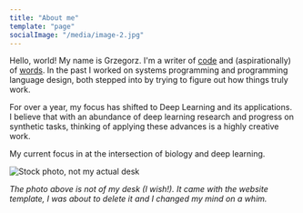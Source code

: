 ```yaml
---
title: "About me"
template: "page"
socialImage: "/media/image-2.jpg"
---
```


Hello, world! My name is Grzegorz. I'm a writer of [code](http://github.com/gkossakowski) and (aspirationally) of [words](http://gkossakowski.netlify.com/). In the past I worked on systems programming and programming language design, both stepped into by trying to figure out how things truly work.

For over a year, my focus has shifted to Deep Learning and its applications. I believe that with an abundance of deep learning research and progress on synthetic tasks, thinking of applying these advances is a highly creative work.

My current focus in at the intersection of biology and deep learning.

![Stock photo, not my actual desk](/media/image-2.jpg)

*The photo above is not of my desk (I wish!). It came with the website template, I was about to delete it and I changed my mind on a whim.*

